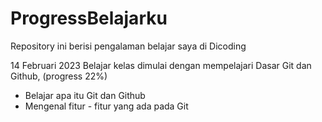 # ProgressBelajarku
Repository ini berisi pengalaman belajar saya di Dicoding

14 Februari 2023
Belajar kelas dimulai dengan mempelajari Dasar Git dan Github, (progress 22%)
* Belajar apa itu Git dan Github
* Mengenal fitur - fitur yang ada pada Git 
